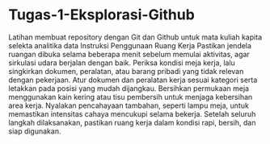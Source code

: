 # Tugas-1-Eksplorasi-Github
Latihan membuat repository dengan Git dan Github untuk mata kuliah kapita selekta analitika data
Instruksi Penggunaan Ruang Kerja
Pastikan jendela ruangan dibuka selama beberapa menit sebelum memulai aktivitas, agar sirkulasi udara berjalan dengan baik.
Periksa kondisi meja kerja, lalu singkirkan dokumen, peralatan, atau barang pribadi yang tidak relevan dengan pekerjaan.
Atur dokumen dan peralatan kerja sesuai kategori serta letakkan pada posisi yang mudah dijangkau.
Bersihkan permukaan meja menggunakan kain kering atau tisu pembersih untuk menjaga kebersihan area kerja.
Nyalakan pencahayaan tambahan, seperti lampu meja, untuk memastikan intensitas cahaya mencukupi selama bekerja.
Setelah seluruh langkah dilaksanakan, pastikan ruang kerja dalam kondisi rapi, bersih, dan siap digunakan.
